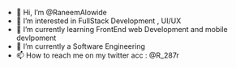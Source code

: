 - 👋 Hi, I’m @RaneemAlowide
- 👀 I’m interested in FullStack Development , UI/UX
- 🌱 I’m currently learning FrontEnd web Development and mobile devlpoment
- 🌱 I’m currently a Software Engineering 
- 📫 How to reach me on my twitter acc : @R_287r

<!---
Rnoma18/Rnoma18 is a ✨ special ✨ repository because its `README.md` (this file) appears on your GitHub profile.
You can click the Preview link to take a look at your changes.
--->
